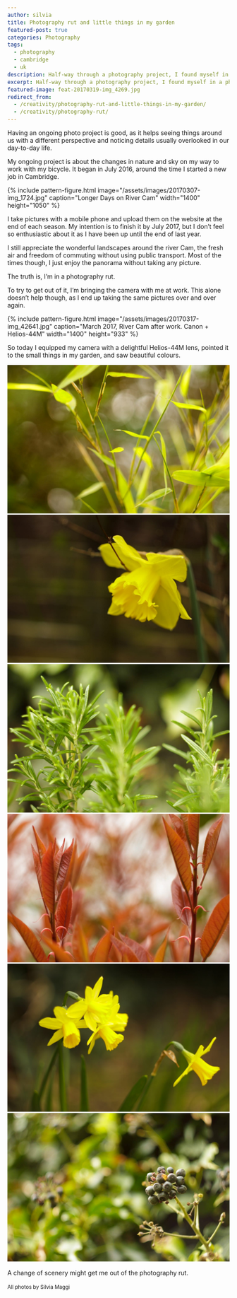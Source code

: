 ```yaml
---
author: silvia
title: Photography rut and little things in my garden
featured-post: true
categories: Photography
tags:
  - photography
  - cambridge
  - uk
description: Half-way through a photography project, I found myself in a photography rut. I tried a few tricks to get out of it.
excerpt: Half-way through a photography project, I found myself in a photography rut. I tried a few tricks to get out of it.
featured-image: feat-20170319-img_4269.jpg
redirect_from:
  - /creativity/photography-rut-and-little-things-in-my-garden/
  - /creativity/photography-rut/
---
```

Having an ongoing photo project is good, as it helps seeing things around us with a different perspective and noticing details usually overlooked in our day-to-day life.

My ongoing project is about the changes in nature and sky on my way to work with my bicycle. It began in July 2016, around the time I started a new job in Cambridge.

{% include pattern-figure.html image="/assets/images/20170307-img_1724.jpg" caption="Longer Days on River Cam" width="1400" height="1050" %}

I take pictures with a mobile phone and upload them on the website at the end of each season. My intention is to finish it by July 2017, but I don’t feel so enthusiastic about it as I have been up until the end of last year.

I still appreciate the wonderful landscapes around the river Cam, the fresh air and freedom of commuting without using public transport. Most of the times though, I just enjoy the panorama without taking any picture.

The truth is, I’m in a photography rut.

To try to get out of it, I’m bringing the camera with me at work. This alone doesn’t help though, as I end up taking the same pictures over and over again.

{% include pattern-figure.html image="/assets/images/20170317-img_42641.jpg" caption="March 2017, River Cam after work. Canon + Helios-44M" width="1400" height="933" %}

So today I equipped my camera with a delightful Helios-44M lens, pointed it to the small things in my garden, and saw beautiful colours.

![Bamboo](/assets/images/20170319-img_4275.jpg)
![Daffoldil](/assets/images/20170319-img_4273.jpg)
![Rosemary](/assets/images/20170319-img_4267.jpg)
![Red leaves](/assets/images/20170319-img_4268.jpg)
![Daffoldils](/assets/images/20170319-img_4277.jpg)
![Berries](/assets/images/20170319-img_4286.jpg)

A change of scenery might get me out of the photography rut.

<small>All photos by Silvia Maggi</small>